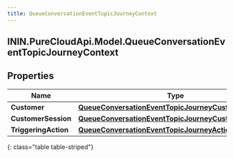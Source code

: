 ```yaml
---
title: QueueConversationEventTopicJourneyContext
---
```

## ININ.PureCloudApi.Model.QueueConversationEventTopicJourneyContext

## Properties

|Name | Type | Description | Notes|
|------------ | ------------- | ------------- | -------------|
| **Customer** | [**QueueConversationEventTopicJourneyCustomer**](QueueConversationEventTopicJourneyCustomer.html) |  | [optional] |
| **CustomerSession** | [**QueueConversationEventTopicJourneyCustomerSession**](QueueConversationEventTopicJourneyCustomerSession.html) |  | [optional] |
| **TriggeringAction** | [**QueueConversationEventTopicJourneyAction**](QueueConversationEventTopicJourneyAction.html) |  | [optional] |
{: class="table table-striped"}


